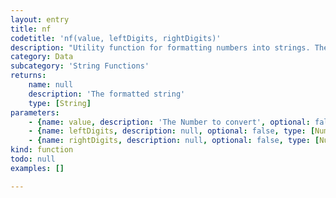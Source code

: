 ```yaml
---
layout: entry
title: nf
codetitle: 'nf(value, leftDigits, rightDigits)'
description: "Utility function for formatting numbers into strings. There are two versions, one for formatting floats and one for formatting ints. The values for the digits, left, and right parameters should always be positive integers.\n\n`nf()` is used to add zeros to the left and/or right of a number. This is typically for aligning a list of numbers. To remove digits from a floating-point number, use the `ceil()`, `floor()`, or `round()` functions."
category: Data
subcategory: 'String Functions'
returns:
    name: null
    description: 'The formatted string'
    type: [String]
parameters:
    - {name: value, description: 'The Number to convert', optional: false, type: [Number]}
    - {name: leftDigits, description: null, optional: false, type: [Number]}
    - {name: rightDigits, description: null, optional: false, type: [Number]}
kind: function
todo: null
examples: []

---
```

